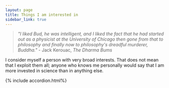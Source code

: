 ```yaml
---
layout: page
title: Things I am interested in
sidebar_link: true
---
```


> _"I liked Bud, he was intelligent, and I liked the fact that he had started out as a physicist at the University of Chicago then gone from that to philosophy and finally now to philosophy's dreadful murderer, Buddha."_ - Jack Kerouac, _The Dharma Bums_

I consider myself a person with very broad interests. That does not mean that I exploit them all; anyone who knows me personally would say that I am more invested in science than in anything else.

<!--
<p class="message">
  Hey there! This page is included as an example. Feel free to customize it
  for your own use upon downloading. Carry on!
</p>
-->

{% include accordion.html%}
